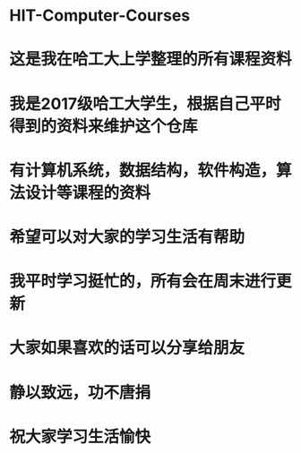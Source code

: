 # HIT-Computer-Courses

# 这是我在哈工大上学整理的所有课程资料

# 我是2017级哈工大学生，根据自己平时得到的资料来维护这个仓库

# 有计算机系统，数据结构，软件构造，算法设计等课程的资料

# 希望可以对大家的学习生活有帮助

# 我平时学习挺忙的，所有会在周末进行更新

# 大家如果喜欢的话可以分享给朋友

# 静以致远，功不唐捐

# 祝大家学习生活愉快
